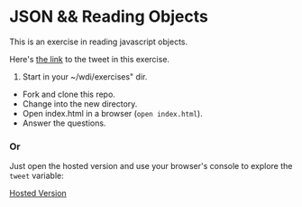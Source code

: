 # JSON && Reading Objects

This is an exercise in reading javascript objects.

Here's [the link](https://twitter.com/twitterapi/status/210462857140252672) to the tweet in this exercise.

1. Start in your ~/wdi/exercises" dir.
- Fork and clone this repo.
- Change into the new directory.
- Open index.html in a browser (`open index.html`).
- Answer the questions.


### Or

Just open the hosted version and use your browser's console to explore the `tweet`
variable:

[Hosted Version](http://ga-wdi-exercises.github.io/big_ole_twitter_object)
